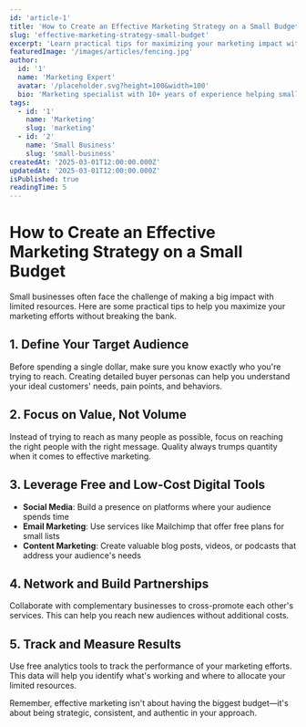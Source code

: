 ```yaml
---
id: 'article-1'
title: 'How to Create an Effective Marketing Strategy on a Small Budget'
slug: 'effective-marketing-strategy-small-budget'
excerpt: 'Learn practical tips for maximizing your marketing impact without breaking the bank.'
featuredImage: '/images/articles/fencing.jpg'
author:
  id: '1'
  name: 'Marketing Expert'
  avatar: '/placeholder.svg?height=100&width=100'
  bio: 'Marketing specialist with 10+ years of experience helping small businesses grow.'
tags:
  - id: '1'
    name: 'Marketing'
    slug: 'marketing'
  - id: '2'
    name: 'Small Business'
    slug: 'small-business'
createdAt: '2025-03-01T12:00:00.000Z'
updatedAt: '2025-03-01T12:00:00.000Z'
isPublished: true
readingTime: 5
---
```


# How to Create an Effective Marketing Strategy on a Small Budget

Small businesses often face the challenge of making a big impact with limited resources. Here are some practical tips to help you maximize your marketing efforts without breaking the bank.

## 1. Define Your Target Audience

Before spending a single dollar, make sure you know exactly who you're trying to reach. Creating detailed buyer personas can help you understand your ideal customers' needs, pain points, and behaviors.

## 2. Focus on Value, Not Volume

Instead of trying to reach as many people as possible, focus on reaching the right people with the right message. Quality always trumps quantity when it comes to effective marketing.

## 3. Leverage Free and Low-Cost Digital Tools

- **Social Media**: Build a presence on platforms where your audience spends time
- **Email Marketing**: Use services like Mailchimp that offer free plans for small lists
- **Content Marketing**: Create valuable blog posts, videos, or podcasts that address your audience's needs

## 4. Network and Build Partnerships

Collaborate with complementary businesses to cross-promote each other's services. This can help you reach new audiences without additional costs.

## 5. Track and Measure Results

Use free analytics tools to track the performance of your marketing efforts. This data will help you identify what's working and where to allocate your limited resources.

Remember, effective marketing isn't about having the biggest budget—it's about being strategic, consistent, and authentic in your approach.
